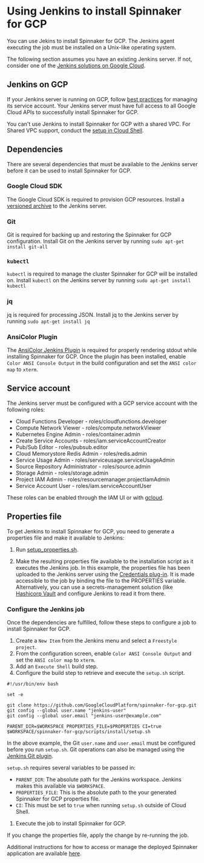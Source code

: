 # Using Jenkins to install Spinnaker for GCP

You can use Jekins to install Spinnaker for GCP. The Jenkins agent executing the job must be installed on a Unix-like operating system. 

The following section assumes you have an existing Jenkins server. If not, consider one of the [Jenkins solutions on Google Cloud](https://cloud.google.com/jenkins/).

## Jenkins on GCP

If your Jenkins server is running on GCP, follow [best practices](https://cloud.google.com/compute/docs/access/create-enable-service-accounts-for-instances#best_practices) for managing its service account. Your Jenkins server must have full access to all Google Cloud APIs to successfully install Spinnaker for GCP.

You can't use Jenkins to install Spinnaker for GCP with a shared VPC. For Shared VPC support, conduct the [setup in Cloud Shell](https://cloud.google.com/docs/ci-cd/spinnaker/spinnaker-for-gcp).

## Dependencies

There are several dependencies that must be available to the Jenkins server before it can be used to install Spinnaker for GCP.

### Google Cloud SDK

The Google Cloud SDK is required to provision GCP resources. Install a [versioned archive](https://cloud.google.com/sdk/docs/downloads-versioned-archives) to the Jenkins server.

### Git

Git is required for backing up and restoring the Spinnaker for GCP configuration. Install Git on the Jenkins server by running `sudo apt-get install git-all`

### `kubectl`

`kubectl` is required to manage the cluster Spinnaker for GCP will be installed on. Install `kubectl` on the Jenkins server by running `sudo apt-get install kubectl`

### jq

jq is required for processing JSON. Install jq to the Jenkins server by running `sudo apt-get install jq`

### AnsiColor Plugin

The [AnsiColor Jenkins Plugin](https://plugins.jenkins.io/ansicolor) is required for properly rendering stdout while installing Spinnaker for GCP. Once the plugin has been installed, enable `Color ANSI Console Output` in the build configuration and set the `ANSI color map` to `xterm`.

## Service account

The Jenkins server must be configured with a GCP service account with the following roles:

- Cloud Functions Developer - roles/cloudfunctions.developer
- Compute Network Viewer - roles/compute.networkViewer
- Kubernetes Engine Admin - roles/container.admin 
- Create Service Accounts - roles/iam.serviceAccountCreator
- Pub/Sub Editor - roles/pubsub.editor
- Cloud Memorystore Redis Admin - roles/redis.admin
- Service Usage Admin - roles/serviceusage.serviceUsageAdmin
- Source Repository Administrator - roles/source.admin
- Storage Admin - roles/storage.admin
- Project IAM Admin - roles/resourcemanager.projectIamAdmin
- Service Account User - roles/iam.serviceAccountUser

These roles can be enabled through the IAM UI or with [gcloud](https://cloud.google.com/sdk/gcloud/reference/projects/add-iam-policy-binding).

## Properties file

To get Jenkins to install Spinnaker for GCP, you need to generate a properties file and make it available to Jenkins:

1. Run [setup_properties.sh](../scripts/install/setup_properties.sh).
 
1. Make the resulting properties file available to the installation script as it executes the Jenkins job. In this example, the properties file has been uploaded to the Jenkins server using the [Credentials plug-in](https://wiki.jenkins.io/display/JENKINS/Credentials+Plugin). It is made accessible to the job by binding the file to the PROPERTIES variable. Alternatively, you can use a secrets-management solution (like [Hashicorp Vault](https://www.vaultproject.io/) and configure Jenkins to read it from there.

### Configure the Jenkins job

Once the dependencies are fulfilled, follow these steps to configure a job to install Spinnaker for GCP. 

1. Create a `New Item` from the Jenkins menu and select a `Freestyle project`. 
2. From the configuration screen, enable `Color ANSI Console Output` and set the `ANSI color map` to `xterm`.
3. Add an `Execute Shell` build step.
4. Configure the build step to retrieve and execute the `setup.sh` script.

```shell
#!/usr/bin/env bash

set -e

git clone https://github.com/GoogleCloudPlatform/spinnaker-for-gcp.git
git config --global user.name "jenkins-user"
git config --global user.email "jenkins-user@example.com"

PARENT_DIR=$WORKSPACE PROPERTIES_FILE=$PROPERTIES CI=true $WORKSPACE/spinnaker-for-gcp/scripts/install/setup.sh
```

In the above example, the Git `user.name` and `user.email` must be configured before you run `setup.sh`. Git operations can also be managed using the [Jenkins Git plugin](https://plugins.jenkins.io/git).

`setup.sh` requires several variables to be passed in:

- `PARENT_DIR`: The absolute path for the Jenkins workspace. Jenkins makes this available via `$WORKSPACE`.
- `PROPERTIES_FILE`: This is the absolute path to the your generated Spinnaker for GCP properties file.
- `CI`: This must be set to `true` when running `setup.sh` outside of Cloud Shell.

1. Execute the job to install Spinnaker for GCP. 

If you change the properties file, apply the change by re-running the job. 

Additional instructions for how to access or manage the deployed Spinnaker application are available [here](https://cloud.google.com/docs/ci-cd/spinnaker/spinnaker-for-gcp#access_spinnaker).
